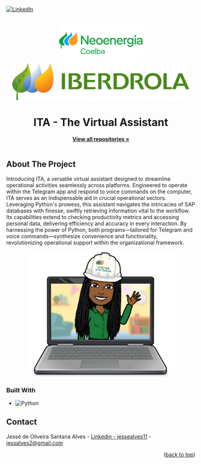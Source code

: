 <!-- Improved compatibility of back to top link: See: https://github.com/othneildrew/Best-README-Template/pull/73 -->
<a name="readme-top"></a>
<!--
*** Thanks for checking out the Best-README-Template. If you have a suggestion
*** that would make this better, please fork the repo and create a pull request
*** or simply open an issue with the tag "enhancement".
*** Don't forget to give the project a star!
*** Thanks again! Now go create something AMAZING! :D
-->



<!-- PROJECT SHIELDS -->
<!--
*** I'm using markdown "reference style" links for readability.
*** Reference links are enclosed in brackets [ ] instead of parentheses ( ).
*** See the bottom of this document for the declaration of the reference variables
*** for contributors-url, forks-url, etc. This is an optional, concise syntax you may use.
*** https://www.markdownguide.org/basic-syntax/#reference-style-links
-->
[![LinkedIn][linkedin-shield]][linkedin-url]


<!-- PROJECT LOGO -->
<br />
<div align="center">
  <a href="https://healthtech.unistra.fr/">
    <img src="images/logo1.png" alt="Logo" height="100">
    <img src="images/logo2.png" alt="Logo" height="100">
  </a>

  <h1 align="center">ITA - The Virtual Assistant</h1>

  <p align="center">
    <a href="https://github.com/Jesse-Alves?tab=repositories"><strong>View all repositories  »</strong></a>
    <br />
    <br />
  </p>
</div>


<!-- ABOUT THE PROJECT -->
## About The Project

Introducing ITA, a versatile virtual assistant designed to streamline operational activities seamlessly across platforms. Engineered to operate within the Telegram app and respond to voice commands on the computer, ITA serves as an indispensable aid in crucial operational sectors. Leveraging Python's prowess, this assistant navigates the intricacies of SAP databases with finesse, swiftly retrieving information vital to the workflow. Its capabilities extend to checking productivity metrics and accessing personal data, delivering efficiency and accuracy in every interaction. By harnessing the power of Python, both programs—tailored for Telegram and voice commands—synthesize convenience and functionality, revolutionizing operational support within the organizational framework.


<div align="center">
  <a href=" ">
    <img src="images/img1.JPG" width="400" />
  </a>
</div>


### Built With
* ![Python](https://img.shields.io/badge/python-3670A0?style=for-the-badge&logo=python&logoColor=ffdd54)


<!-- CONTACT -->
## Contact

Jessé de Oliveira Santana Alves - [Linkedin - jessealves11](https://linkedin.com/in/jessealves11) - jessalves2@gmail.com

<p align="right">(<a href="#readme-top">back to top</a>)</p>


<!-- MARKDOWN LINKS & IMAGES -->
[linkedin-shield]: https://img.shields.io/badge/-LinkedIn-black.svg?style=for-the-badge&logo=linkedin&colorB=555
[linkedin-url]: https://linkedin.com/in/jessealves11
